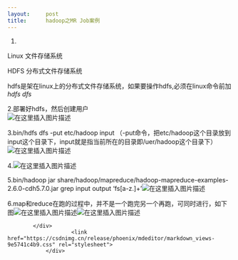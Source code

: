 ```yaml
---
layout:     post
title:      hadoop之MR Job案例
---
```

<div id="article_content" class="article_content clearfix csdn-tracking-statistics" data-pid="blog" data-mod="popu_307" data-dsm="post">
								            <div id="content_views" class="markdown_views prism-atom-one-dark">
							<!-- flowchart 箭头图标 勿删 -->
							<svg xmlns="http://www.w3.org/2000/svg" style="display: none;"><path stroke-linecap="round" d="M5,0 0,2.5 5,5z" id="raphael-marker-block" style="-webkit-tap-highlight-color: rgba(0, 0, 0, 0);"></path></svg>
							<ol>
<li>
</ol>
<p>Linux 文件存储系统</p>
<p>HDFS 分布式文件存储系统</p>
<p>hdfs是架在linux上的分布式文件存储系统，如果要操作hdfs,必须在linux命令前加<em>hdfs dfs</em></p>
<p>2.部署好hdfs，然后创建用户<br>
<img src="https://img-blog.csdn.net/20181012221000771?watermark/2/text/aHR0cHM6Ly9ibG9nLmNzZG4ubmV0L0phc2Vyb2s=/font/5a6L5L2T/fontsize/400/fill/I0JBQkFCMA==/dissolve/70" alt="在这里插入图片描述"></p>
<p>3.bin/hdfs dfs -put etc/hadoop input  （-put命令，把etc/hadoop这个目录放到input这个目录下，input就是指当前所在的目录即/uer/hadoop这个目录下）<img src="https://img-blog.csdn.net/20181012221630405?watermark/2/text/aHR0cHM6Ly9ibG9nLmNzZG4ubmV0L0phc2Vyb2s=/font/5a6L5L2T/fontsize/400/fill/I0JBQkFCMA==/dissolve/70" alt="在这里插入图片描述"></p>
<p>4.<img src="https://img-blog.csdn.net/2018101222224095?watermark/2/text/aHR0cHM6Ly9ibG9nLmNzZG4ubmV0L0phc2Vyb2s=/font/5a6L5L2T/fontsize/400/fill/I0JBQkFCMA==/dissolve/70" alt="在这里插入图片描述"></p>
<p>5.bin/hadoop jar share/hadoop/mapreduce/hadoop-mapreduce-examples-2.6.0-cdh5.7.0.jar grep input output ‘fs[a-z.]+’<img src="https://img-blog.csdn.net/20181012222357545?watermark/2/text/aHR0cHM6Ly9ibG9nLmNzZG4ubmV0L0phc2Vyb2s=/font/5a6L5L2T/fontsize/400/fill/I0JBQkFCMA==/dissolve/70" alt="在这里插入图片描述"></p>
<p>6.map和reduce在跑的过程中，并不是一个跑完另一个再跑，可同时进行，如下图<img src="https://img-blog.csdn.net/2018101222305869?watermark/2/text/aHR0cHM6Ly9ibG9nLmNzZG4ubmV0L0phc2Vyb2s=/font/5a6L5L2T/fontsize/400/fill/I0JBQkFCMA==/dissolve/70" alt="在这里插入图片描述"><img src="https://img-blog.csdn.net/20181012223116777?watermark/2/text/aHR0cHM6Ly9ibG9nLmNzZG4ubmV0L0phc2Vyb2s=/font/5a6L5L2T/fontsize/400/fill/I0JBQkFCMA==/dissolve/70" alt="在这里插入图片描述"></p>

            </div>
						<link href="https://csdnimg.cn/release/phoenix/mdeditor/markdown_views-9e5741c4b9.css" rel="stylesheet">
                </div>